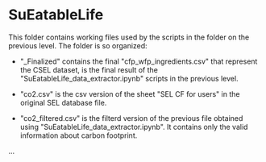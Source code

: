 # SuEatableLife

This folder contains working files used by the scripts in the folder on the previous level.
The folder is so organized:
*   "_Finalized" contains the final "cfp_wfp_ingredients.csv" that represent the CSEL dataset, is the final result of the "SuEatableLife_data_extractor.ipynb" scripts in the previous level.

*   "co2.csv" is the csv version of the sheet "SEL CF for users" in the original SEL database file.
* 	"co2_filtered.csv" is the filterd version of the previous file obtained using "SuEatableLife_data_extractor.ipynb". It contains only the valid information about carbon footprint.
 
...
